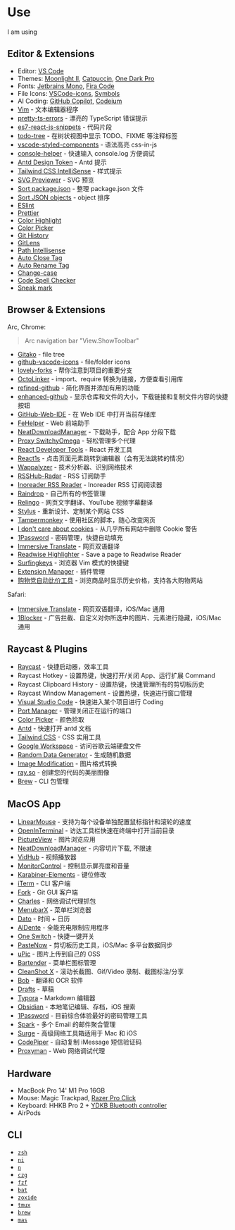 # Use

I am using

## Editor & Extensions

- Editor: [VS Code](https://code.visualstudio.com/)
- Themes: [Moonlight II](https://github.com/atomiks/moonlight-vscode-theme), [Catpuccin](https://github.com/catppuccin/vscode), [One Dark Pro](https://github.com/Binaryify/OneDark-Pro)
- Fonts: [Jetbrains Mono](https://www.jetbrains.com/lp/mono/), [Fira Code](https://github.com/tonsky/FiraCode)
- File Icons: [VSCode-icons](https://github.com/vscode-icons/vscode-icons), [Symbols](https://github.com/miguelsolorio/vscode-symbols)
- AI Coding: [GitHub Copilot](https://marketplace.visualstudio.com/items?itemName=GitHub.copilot), [Codeium](https://marketplace.visualstudio.com/items?itemName=Codeium.codeium)
- [Vim](https://marketplace.visualstudio.com/items?itemName=vscodevim.vim) - 文本编辑器程序
- [pretty-ts-errors](https://github.com/yoavbls/pretty-ts-errors) - 漂亮的 TypeScript 错误提示
- [es7-react-js-snippets](https://marketplace.visualstudio.com/items?itemName=dsznajder.es7-react-js-snippets) - 代码片段
- [todo-tree](https://marketplace.visualstudio.com/items?itemName=Gruntfuggly.todo-tree) - 在树状视图中显示 TODO、FIXME 等注释标签
- [vscode-styled-components](https://marketplace.visualstudio.com/items?itemName=styled-components.vscode-styled-components) - 语法高亮 css-in-js
- [console-helper](https://marketplace.visualstudio.com/items?itemName=AT-9420.console-helper) - 快速输入 console.log 方便调试
- [Antd Design Token](https://marketplace.visualstudio.com/items?itemName=shezhangzhang.antd-design-token) - Antd 提示
- [Tailwind CSS IntelliSense](https://marketplace.visualstudio.com/items?itemName=bradlc.vscode-tailwindcss) - 样式提示
- [SVG Previewer](https://marketplace.visualstudio.com/items?itemName=vitaliymaz.vscode-svg-previewer) - SVG 预览
- [Sort package.json](https://marketplace.visualstudio.com/items?itemName=unional.vscode-sort-package-json) - 整理 package.json 文件
- [Sort JSON objects](https://marketplace.visualstudio.com/items?itemName=richie5um2.vscode-sort-json) - object 排序
- [ESlint](https://marketplace.visualstudio.com/items?itemName=dbaeumer.vscode-eslint)
- [Prettier](https://marketplace.visualstudio.com/items?itemName=esbenp.prettier-vscode)
- [Color Highlight](https://marketplace.visualstudio.com/items?itemName=naumovs.color-highlight)
- [Color Picker](https://marketplace.visualstudio.com/items?itemName=anseki.vscode-color)
- [Git History](https://marketplace.visualstudio.com/items?itemName=donjayamanne.githistory)
- [GitLens](https://marketplace.visualstudio.com/items?itemName=eamodio.gitlens)
- [Path Intellisense](https://marketplace.visualstudio.com/items?itemName=christian-kohler.path-intellisense)
- [Auto Close Tag](https://marketplace.visualstudio.com/items?itemName=formulahendry.auto-close-tag)
- [Auto Rename Tag](https://marketplace.visualstudio.com/items?itemName=formulahendry.auto-rename-tag)
- [Change-case](https://marketplace.visualstudio.com/items?itemName=wmaurer.change-case)
- [Code Spell Checker](https://marketplace.visualstudio.com/items?itemName=streetsidesoftware.code-spell-checker)
- [Sneak mark](https://marketplace.visualstudio.com/items?itemName=wangzy.sneak-mark)

## Browser & Extensions

Arc, Chrome:

> Arc navigation bar "View.ShowToolbar"

- [Gitako](https://github.com/EnixCoda/Gitako) - file tree
- [github-vscode-icons](https://github.com/dderevjanik/github-vscode-icons) - file/folder icons
- [lovely-forks](https://github.com/musically-ut/lovely-forks) - 帮你注意到项目的重要分支
- [OctoLinker](https://github.com/OctoLinker/OctoLinker) - import、require 转换为链接，方便查看引用库
- [refined-github](https://github.com/refined-github/refined-github) - 简化界面并添加有用的功能
- [enhanced-github](https://github.com/softvar/enhanced-github) - 显示仓库和文件的大小，下载链接和复制文件内容的快捷按钮
- [GitHub-Web-IDE](https://github.com/zvizvi/GitHub-Web-IDE) - 在 Web IDE 中打开当前存储库
- [FeHelper](https://github.com/zxlie/FeHelper) - Web 前端助手
- [NeatDownloadManager](https://chrome.google.com/webstore/detail/neatdownloadmanager-exten/cpcifbdmkopohnnofedkjghjiclmhdah) - 下载助手，配合 App 分段下载
- [Proxy SwitchyOmega](https://chrome.google.com/webstore/detail/proxy-switchyomega/padekgcemlokbadohgkifijomclgjgif) - 轻松管理多个代理
- [React Developer Tools](https://chrome.google.com/webstore/detail/react-developer-tools/fmkadmapgofadopljbjfkapdkoienihi) - React 开发工具
- [React1s](https://github.com/aaamoon/react1s) - 点击页面元素跳转到编辑器（会有无法跳转的情况）
- [Wappalyzer](https://chrome.google.com/webstore/detail/wappalyzer-technology-pro/gppongmhjkpfnbhagpmjfkannfbllamg) - 技术分析器、识别网络技术
- [RSSHub-Radar](https://github.com/DIYgod/RSSHub-Radar) -  RSS 订阅助手
- [Inoreader RSS Reader](https://chrome.google.com/webstore/detail/rss-reader-extension-by-i/kfimphpokifbjgmjflanmfeppcjimgah) - Inoreader RSS 订阅阅读器
- [Raindrop](https://chrome.google.com/webstore/detail/raindropio/ldgfbffkinooeloadekpmfoklnobpien) - 自己所有的书签管理
- [Relingo](https://relingo.net/) - 网页文字翻译、YouTube 视频字幕翻译
- [Stylus](https://github.com/openstyles/stylus) - 重新设计、定制某个网站 CSS
- [Tampermonkey](https://www.tampermonkey.net/) - 使用社区的脚本，随心改变网页
- [I don't care about cookies](https://www.i-dont-care-about-cookies.eu/) - 从几乎所有网站中删除 Cookie 警告
- [1Password](https://chrome.google.com/webstore/detail/1password-%E2%80%93-password-mana/aeblfdkhhhdcdjpifhhbdiojplfjncoa) - 密码管理，快捷自动填充
- [Immersive Translate](https://github.com/immersive-translate/immersive-translate) - 网页双语翻译
- [Readwise Highlighter](https://chrome.google.com/webstore/detail/readwise-highlighter/jjhefcfhmnkfeepcpnilbbkaadhngkbi) - Save a page to Readwise Reader
- [Surfingkeys](https://github.com/brookhong/Surfingkeys) - 浏览器 Vim 模式的快捷键
- [Extension Manager](https://github.com/JasonGrass/auto-extension-manager) - 插件管理
- [购物党自动比价工具](https://chrome.google.com/webstore/detail/%E8%B4%AD%E7%89%A9%E5%85%9A%E8%87%AA%E5%8A%A8%E6%AF%94%E4%BB%B7%E5%B7%A5%E5%85%B7/jgphnjokjhjlcnnajmfjlacjnjkhleah) - 浏览商品时显示历史价格，支持各大购物网站

Safari:

- [Immersive Translate](https://apps.apple.com/us/app/immersive-translate/id6447957425) - 网页双语翻译，iOS/Mac 通用
- [1Blocker](https://1blocker.com/) - 广告拦截、自定义对你所选中的图片、元素进行隐藏，iOS/Mac 通用

## Raycast & Plugins

- [Raycast](https://www.raycast.com/) - 快捷启动器，效率工具
- Raycast Hotkey - 设置热键，快速打开/关闭 App、运行扩展 Command
- Raycast Clipboard History - 设置热键，快速管理所有的剪切板历史
- Raycast Window Management - 设置热键，快速进行窗口管理
- [Visual Studio Code](https://www.raycast.com/thomas/visual-studio-code/commands) - 快速进入某个项目进行 Coding
- [Port Manager](https://www.raycast.com/lucaschultz/port-manager) - 管理关闭正在运行的端口
- [Color Picker](https://www.raycast.com/thomas/color-picker) - 颜色拾取
- [Antd](https://www.raycast.com/crazyair/antd-open-browser) - 快速打开 antd 文档
- [Tailwind CSS](https://www.raycast.com/vimtor/tailwindcss) - CSS 实用工具
- [Google Workspace](https://www.raycast.com/raycast/google-workspace) - 访问谷歌云端硬盘文件
- [Random Data Generator](https://www.raycast.com/loris/random) - 生成随机数据
- [Image Modification](https://www.raycast.com/HelloImSteven/sips) - 图片格式转换
- [ray.so](https://www.raycast.com/garrett/ray-so) - 创建您的代码的美丽图像
- [Brew](https://www.raycast.com/nhojb/brew) -  CLI 包管理

## MacOS App

- [LinearMouse](https://linearmouse.app/) - 支持为每个设备单独配置鼠标指针和滚轮的速度
- [OpenInTerminal](https://github.com/Ji4n1ng/OpenInTerminal) - 访达工具栏快速在终端中打开当前目录
- [PictureView](https://wl879.github.io/apps/picview/) - 图片浏览应用
- [NeatDownloadManager](https://www.neatdownloadmanager.com/index.php/en/) - 内容切片下载, 不限速
- [VidHub](https://zh.okaapps.com/product/1659622164) - 视频播放器
- [MonitorControl](https://github.com/MonitorControl/MonitorControl) - 控制显示屏亮度和音量
- [Karabiner-Elements](https://karabiner-elements.pqrs.org/) - 键位修改
- [iTerm](https://iterm2.com/) - CLI 客户端
- [Fork](https://git-fork.com/) - Git GUI 客户端
- [Charles](https://www.charlesproxy.com/) - 网络调试代理抓包
- [MenubarX](https://menubarx.app/) - 菜单栏浏览器
- [Dato](https://sindresorhus.com/dato) - 时间 + 日历
- [AlDente](https://apphousekitchen.com/) - 全能充电限制应用程序
- [One Switch](https://fireball.studio/oneswitch/) - 快捷一键开关
- [PasteNow](https://pastenow.app/) - 剪切板历史工具，iOS/Mac 多平台数据同步
- [uPic](https://github.com/gee1k/uPic) - 图片上传到自己的 OSS
- [Bartender](https://www.macbartender.com/) - 菜单栏图标管理
- [CleanShot X](https://cleanshot.com/) - 滚动长截图、Gif/Video 录制、截图标注/分享
- [Bob](https://bobtranslate.com/) - 翻译和 OCR 软件
- [Drafts](https://getdrafts.com/) - 草稿
- [Typora](https://typora.io/) - Markdown 编辑器
- [Obsidian](https://obsidian.md/) - 本地笔记编辑、存档，iOS 搜索
- [1Password](https://1password.com/zh-cn) - 目前综合体验最好的密码管理工具
- [Spark](https://sparkmailapp.com/) - 多个 Email 的邮件聚合管理
- [Surge](https://nssurge.com/) - 高级网络工具箱适用于 Mac 和 iOS
- [CodePiper](https://apps.apple.com/us/app/code-piper/id1669959741?mt=12) - 自动复制 iMessage 短信验证码
- [Proxyman](https://proxyman.io/) - Web 网络调试代理

## Hardware

- MacBook Pro 14' M1 Pro 16GB 
- Mouse: Magic Trackpad, [Razer Pro Click](https://www.razer.com/sg-en/gaming-mice/razer-pro-click/RZ01-02990100-R3M1)
- Keyboard: HHKB Pro 2 + [YDKB Bluetooth controller](https://ydkb.io/help/#/README)
- AirPods

## CLI

- [`zsh`](https://zsh.org/)
- [`ni`](https://github.com/antfu/ni)
- [`n`](https://github.com/tj/n)
- [`czg`](https://github.com/Zhengqbbb/cz-git)
- [`fzf`](https://github.com/junegunn/fzf)
- [`bat`](https://github.com/sharkdp/bat)
- [`zoxide`](https://github.com/ajeetdsouza/zoxide)
- [`tmux`](https://github.com/tmux/tmux/wiki)
- [`brew`](https://brew.sh/)
- [`mas`](https://github.com/mas-cli/mas)
